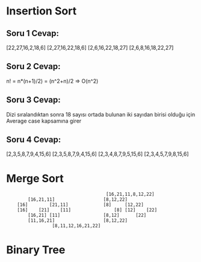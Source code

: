 # Insertion Sort

## Soru 1 Cevap: 

[22,27,16,2,18,6]
[2,27,16,22,18,6]
[2,6,16,22,18,27]
[2,6,8,16,18,22,27]

## Soru 2 Cevap: 

n! = n*(n+1)/2) = (n^2+n)/2 => O(n^2) 

## Soru 3 Cevap: 

Dizi sıralandıktan sonra 18 sayısı ortada bulunan iki sayıdan birisi olduğu için Average case kapsamına girer

## Soru 4 Cevap: 

[2,3,5,8,7,9,4,15,6] 
[2,3,5,8,7,9,4,15,6] 
[2,3,4,8,7,9,5,15,6] 
[2,3,4,5,7,9,8,15,6]

# Merge Sort 


                                         [16,21,11,8,12,22] 
			[16,21,11]					[8,12,22] 
		[16]		[21,11]				[8]		[12,22]
		[16]	[21]	[11]				[8]	[12]	[22]             
			[16,21]	[11]				[8,12]		[22]
			[11,16,21]					[8,12,22]
					 [8,11,12,16,21,22]

# Binary Tree 




